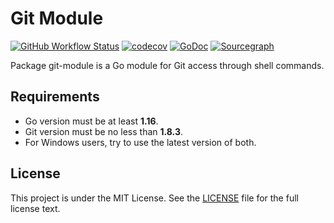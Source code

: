 # Git Module 

[![GitHub Workflow Status](https://img.shields.io/github/workflow/status/gogs/git-module/Go?logo=github&style=for-the-badge)](https://github.com/gogs/git-module/actions?query=workflow%3AGo)
[![codecov](https://img.shields.io/codecov/c/github/gogs/git-module/master?logo=codecov&style=for-the-badge)](https://codecov.io/gh/gogs/git-module)
[![GoDoc](https://img.shields.io/badge/GoDoc-Reference-blue?style=for-the-badge&logo=go)](https://pkg.go.dev/github.com/gogs/git-module?tab=doc)
[![Sourcegraph](https://img.shields.io/badge/view%20on-Sourcegraph-brightgreen.svg?style=for-the-badge&logo=sourcegraph)](https://sourcegraph.com/github.com/gogs/git-module)

Package git-module is a Go module for Git access through shell commands.

## Requirements

- Go version must be at least **1.16**.
- Git version must be no less than **1.8.3**.
- For Windows users, try to use the latest version of both.

## License

This project is under the MIT License. See the [LICENSE](LICENSE) file for the full license text.
